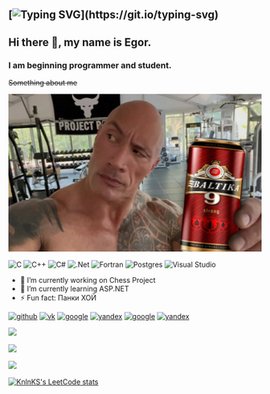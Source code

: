 ## [![Typing SVG](https://readme-typing-svg.herokuapp.com?color=%2336BCF7&lines=My+friend,+I'll+tell+you+a+little+about+myself.)](https://git.io/typing-svg)
## Hi there 👋, my name is Egor.
### I am beginning programmer and student.
~~Something about me~~

![](https://github.com/bygorishe/bygorishe_test/blob/master/rock.jpg)

![C](https://img.shields.io/badge/c-%2300599C.svg?style=for-the-badge&logo=c&logoColor=white)
![C++](https://img.shields.io/badge/c++-%2300599C.svg?style=for-the-badge&logo=c%2B%2B&logoColor=white)
![C#](https://img.shields.io/badge/c%23-%23239120.svg?style=for-the-badge&logo=c-sharp&logoColor=white)
![.Net](https://img.shields.io/badge/.NET-5C2D91?style=for-the-badge&logo=.net&logoColor=white) 
![Fortran](https://img.shields.io/badge/Fortran-%23734F96.svg?style=for-the-badge&logo=fortran&logoColor=white)
![Postgres](https://img.shields.io/badge/postgres-%23316192.svg?style=for-the-badge&logo=postgresql&logoColor=white) 
![Visual Studio](https://img.shields.io/badge/Visual%20Studio-5C2D91.svg?style=for-the-badge&logo=visual-studio&logoColor=white)

- 🔭 I’m currently working on Chess Project 
- 🌱 I’m currently learning ASP.NET 
- ⚡ Fun fact: Панки ХОЙ 


[<img src='https://cdn.jsdelivr.net/npm/simple-icons@3.0.1/icons/github.svg' alt='github' height='40'>](https://github.com/bygorishe)
[<img src='https://cdn.jsdelivr.net/npm/simple-icons@3.0.1/icons/vk.svg' alt='vk' height='40'>](https://vk.com/bygorishe) 
[<img src='https://cdn.jsdelivr.net/npm/simple-icons@3.0.1/icons/google.svg' alt='google' height='40'>]()
[<img src='https://cdn.jsdelivr.net/npm/simple-icons@3.0.1/icons/yandex.svg' alt='yandex' height='40'>]()
[<img src='https://cdn.jsdelivr.net/npm/simple-icons@3.0.1/icons/telegram.svg' alt='google' height='40'>]() 
[<img src='https://cdn.jsdelivr.net/npm/simple-icons@3.0.1/icons/instagram.svg' alt='yandex' height='40'>]()

![](https://github-profile-summary-cards.vercel.app/api/cards/most-commit-language?username=bygorishe&theme=solarized_dark)

![](https://github-profile-summary-cards.vercel.app/api/cards/repos-per-language?username=bygorishe&theme=solarized_dark)

![](https://github-profile-summary-cards.vercel.app/api/cards/stats?username=bygorishe&theme=solarized_dark)

[![KnlnKS's LeetCode stats](https://leetcode-stats-six.vercel.app/api?username=bygorishe&theme=dark)](https://github.com/bygorishe/leetcode-stats)

